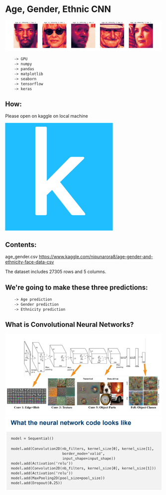 # Age, Gender, Ethnic CNN

![](images/image1.png)

        -> GPU
        -> numpy
        -> pandas 
        -> matplotlib
        -> seaborn
        -> tensorflow
        -> keras 
How:
-
Please open on kaggle on local machine 

![](images/image4.png)



Contents:
-
age_gender.csv
https://www.kaggle.com/nipunarora8/age-gender-and-ethnicity-face-data-csv

The dataset includes 27305 rows and 5 columns.

We're going to make these three predictions:
-
        -> Age prediction
        -> Gender prediction
        -> Ethnicity prediction
        
        
What is Convolutional Neural Networks?
-

![](images/image3.png)
![](images/image2.png)




